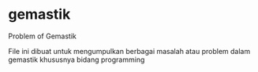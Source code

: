 # gemastik
Problem of Gemastik

File ini dibuat untuk mengumpulkan berbagai masalah atau problem dalam gemastik khususnya bidang programming
